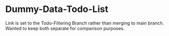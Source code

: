# Dummy-Data-Todo-List

Link is set to the Todo-Filtering Branch rather than merging to main branch.  Wanted to keep both separate for comparison purposes.
